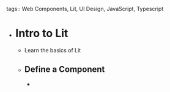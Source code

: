 tags:: Web Components, Lit, UI Design, JavaScript, Typescript

- # Intro to Lit
	- Learn the basics of Lit
	- ## Define a Component
		-